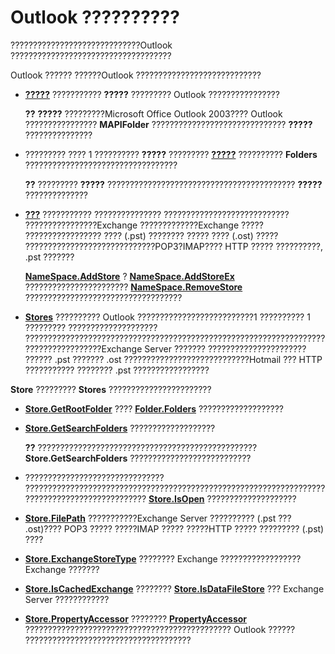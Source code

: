 
# Outlook ??????????

?????????????????????????????Outlook ????????????????????????????????????

Outlook ?????? ??????Outlook ????????????????????????????

-  **[?????](3cf6cda8-6d70-666e-2643-9d9c5b9cacfc.md)** ??????????? **?????** ????????? Outlook ????????????????
    
     **??**   **?????** ?????????Microsoft Office Outlook 2003???? Outlook ???????????????? **MAPIFolder** ?????????????????????????????? **?????** ???????????????
- ????????? ???? 1 ?????????? **?????** ????????? **[?????](0c814c3c-74fc-414c-982d-a0097fcb35c2.md)** ?????????? **Folders** ??????????????????????????????????
    
     **??**  ????????? **?????** ?????????????????????????????????????????? **?????** ??????????????
-  **[???](1eb22fe9-8849-7476-5388-2515b48591b9.md)** ??????????? ??????????????? ???????????????????????????? ????????????????Exchange ?????????????Exchange ????? ????????????????? ???? (.pst) ???????? ????? ???? (.ost) ????? ?????????????????????????????POP3?IMAP???? HTTP ????? ??????????, .pst ???????
    
     **[NameSpace.AddStore](c9390982-2408-fda5-a14d-de6f0daaadf1.md)** ? **[NameSpace.AddStoreEx](15b8948d-cbe4-a499-ec03-b1bbf56ead82.md)** ??????????????????????? **[NameSpace.RemoveStore](4353387a-0e44-1d4a-b0e6-96e2c2594a6d.md)** ???????????????????????????????????
    
-  **[Stores](8915a8e4-9c22-21d5-c492-051d393ce5f7.md)** ?????????? Outlook ??????????????????????????1 ?????????? 1 ????????? ???????????????????? ????????????????????????????????????????????????????????????????????????????????????Exchange Server ??????? ?????????????????????? ?????? .pst ??????? .ost ????????????????????????????Hotmail ??? HTTP ??????????? ???????? .pst ?????????????????
    

 **Store** ????????? **Stores** ???????????????????????

-  **[Store.GetRootFolder](09da4d57-c33d-6946-cc21-7233e89efb10.md)** ???? **[Folder.Folders](41464c32-023e-9079-4f24-51586305325c.md)** ???????????????????
    
-  **[Store.GetSearchFolders](aed6ba0b-5e20-adb9-6f62-d030a0de2e0b.md)** ???????????????????
    
     **??**  ????????????????????????????????????????????????? **Store.GetSearchFolders** ???????????????????????????
- ??????????????????????????????? ??????????????????????????????????????????????????????????????????????????????????????????????  **[Store.IsOpen](05e93457-2d17-39ac-404c-c78c76d2ef72.md)** ????????????????????
    
-  **[Store.FilePath](3b0ed312-9304-61a6-7152-5693a0e2f0fe.md)** ???????????Exchange Server ?????????? (.pst ??? .ost)???? POP3 ????? ?????IMAP ????? ?????HTTP ????? ????????? (.pst) ????
    
-  **[Store.ExchangeStoreType](ca6002bd-444d-a111-adca-6f8fafc37ea1.md)** ???????? Exchange ?????????????????? Exchange ???????
    
-  **[Store.IsCachedExchange](2f3fbd5d-8cf1-5fdd-6074-f4da4216dcd4.md)** ???????? **[Store.IsDataFileStore](76dc73b7-1d19-465f-744f-1209211f2496.md)** ??? Exchange Server ????????????
    
-  **[Store.PropertyAccessor](4c3ccfc9-8f8a-aa2b-f7f5-5945ffe55f31.md)** ???????? **[PropertyAccessor](2fc91e13-703c-3ec9-9066-ffee7144306c.md)** ?????????????????????????????????????????????? Outlook ?????? ?????????????????????????????????????
    

